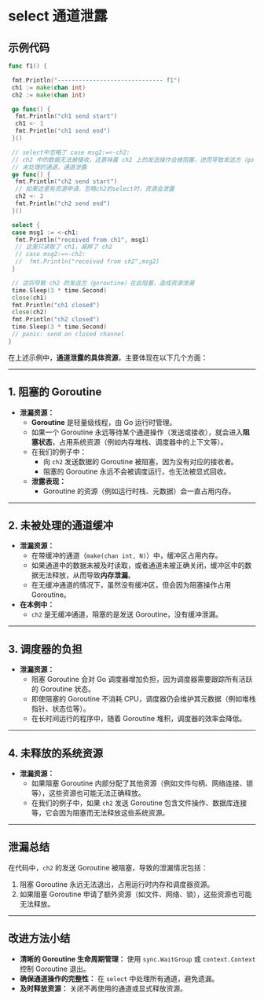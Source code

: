 # select 通道泄露

## 示例代码

```go
func f1() {

 fmt.Println("------------------------------ f1")
 ch1 := make(chan int)
 ch2 := make(chan int)

 go func() {
  fmt.Println("ch1 send start")
  ch1 <- 1
  fmt.Println("ch1 send end")
 }()

 // select中忽略了 case msg2:=<-ch2:
 // ch2 中的数据无法被接收，这意味着 ch2 上的发送操作会被阻塞，进而导致发送方（go func()）永远等待，形成死锁。
 // 未处理的通道，通道泄露
 go func() {
  fmt.Println("ch2 send start")
  // 如果这里有资源申请，忽略ch2的select时，资源会泄露
  ch2 <- 2
  fmt.Println("ch2 send end")
 }()

 select {
 case msg1 := <-ch1:
  fmt.Println("received from ch1", msg1)
  // 这里只读取了 ch1，漏掉了 ch2
  // case msg2:=<-ch2:
  //  fmt.Println("received from ch2",msg2)
 }

 // 这将导致 ch2 的发送方（goroutine）在此阻塞，造成资源泄漏
 time.Sleep(3 * time.Second)
 close(ch1)
 fmt.Println("ch1 closed")
 close(ch2)
 fmt.Println("ch2 closed")
 time.Sleep(3 * time.Second)
 // panic: send on closed channel
}
```

在上述示例中，**通道泄露的具体资源**，主要体现在以下几个方面：

---

## **1. 阻塞的 Goroutine**

- **泄漏资源：**
  - **Goroutine** 是轻量级线程，由 Go 运行时管理。
  - 如果一个 Goroutine 永远等待某个通道操作（发送或接收），就会进入**阻塞状态**，占用系统资源（例如内存堆栈、调度器中的上下文等）。
  - 在我们的例子中：
    - 向 `ch2` 发送数据的 Goroutine 被阻塞，因为没有对应的接收者。
    - 阻塞的 Goroutine 永远不会被调度运行，也无法被显式回收。
  - **泄露表现：**
    - Goroutine 的资源（例如运行时栈、元数据）会一直占用内存。

---

## **2. 未被处理的通道缓冲**

- **泄漏资源：**
  - 在带缓冲的通道（`make(chan int, N)`）中，缓冲区占用内存。
  - 如果通道中的数据未被及时读取，或者通道未被正确关闭，缓冲区中的数据无法释放，从而导致**内存泄漏**。
  - 在无缓冲通道的情况下，虽然没有缓冲区，但会因为阻塞操作占用 Goroutine。
- **在本例中：**
  - `ch2` 是无缓冲通道，阻塞的是发送 Goroutine，没有缓冲泄漏。

---

## **3. 调度器的负担**

- **泄漏资源：**
  - 阻塞 Goroutine 会对 Go 调度器增加负担，因为调度器需要跟踪所有活跃的 Goroutine 状态。
  - 即使阻塞的 Goroutine 不消耗 CPU，调度器仍会维护其元数据（例如堆栈指针、状态位等）。
  - 在长时间运行的程序中，随着 Goroutine 堆积，调度器的效率会降低。

---

## **4. 未释放的系统资源**

- **泄漏资源：**
  - 如果阻塞 Goroutine 内部分配了其他资源（例如文件句柄、网络连接、锁等），这些资源也可能无法正确释放。
  - 在我们的例子中，如果 `ch2` 发送 Goroutine 包含文件操作、数据库连接等，它会因为阻塞而无法释放这些系统资源。

---

## **泄漏总结**

在代码中，`ch2` 的发送 Goroutine 被阻塞，导致的泄漏情况包括：

1. 阻塞 Goroutine 永远无法退出，占用运行时内存和调度器资源。
2. 如果阻塞 Goroutine 申请了额外资源（如文件、网络、锁），这些资源也可能无法释放。

---

## **改进方法小结**

- **清晰的 Goroutine 生命周期管理：** 使用 `sync.WaitGroup` 或 `context.Context` 控制 Goroutine 退出。
- **确保通道操作的完整性：** 在 `select` 中处理所有通道，避免遗漏。
- **及时释放资源：** 关闭不再使用的通道或显式释放资源。
